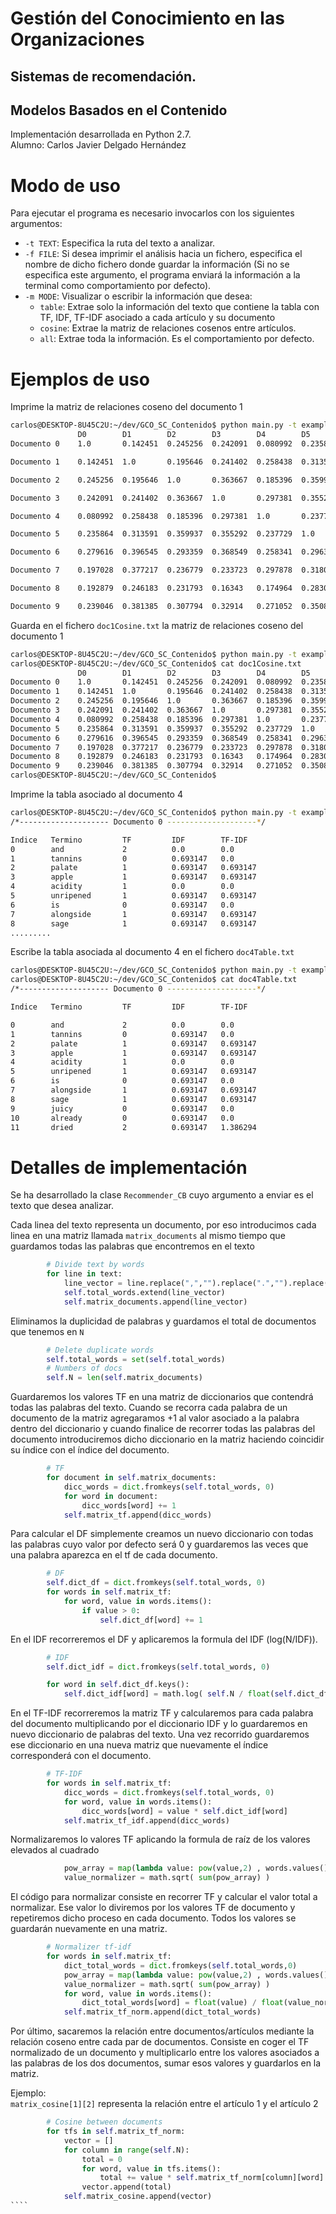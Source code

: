 # Gestión del Conocimiento en las Organizaciones

## Sistemas de recomendación. 
## Modelos Basados en el Contenido

Implementación desarrollada en Python 2.7.   
Alumno: Carlos Javier Delgado Hernández  

# Modo de uso  
 Para ejecutar el programa es necesario invocarlos con los siguientes argumentos:

- `-t TEXT`: Especifica la ruta del texto a analizar.  
- `-f FILE`: Si desea imprimir el análisis hacia un fichero, especifica el nombre de dicho fichero donde guardar la información (Si no se especifica este argumento, el programa enviará la información a la terminal como comportamiento por defecto). 
- `-m MODE`: Visualizar o escribir la información que desea:
  - `table`: Extrae solo la información del texto que contiene la tabla con TF, IDF, TF-IDF asociado a cada artículo y su documento
  - `cosine`: Extrae la matriz de relaciones cosenos entre artículos.
  - `all`: Extrae toda la información. Es el comportamiento por defecto.  
  
# Ejemplos de uso
Imprime la matriz de relaciones coseno del documento 1  
````bash
carlos@DESKTOP-8U45C2U:~/dev/GCO_SC_Contenido$ python main.py -t examples/documents-01.txt -m cosine
               D0        D1        D2        D3        D4        D5        D6        D7        D8        D9        
Documento 0    1.0       0.142451  0.245256  0.242091  0.080992  0.235864  0.279616  0.197028  0.192879  0.239046  

Documento 1    0.142451  1.0       0.195646  0.241402  0.258438  0.313591  0.396545  0.377217  0.246183  0.381385  

Documento 2    0.245256  0.195646  1.0       0.363667  0.185396  0.359937  0.293359  0.236779  0.231793  0.307794  

Documento 3    0.242091  0.241402  0.363667  1.0       0.297381  0.355292  0.368549  0.233723  0.16343   0.32914   

Documento 4    0.080992  0.258438  0.185396  0.297381  1.0       0.237729  0.258341  0.297878  0.174964  0.271052  

Documento 5    0.235864  0.313591  0.359937  0.355292  0.237729  1.0       0.296374  0.318073  0.283069  0.350823  

Documento 6    0.279616  0.396545  0.293359  0.368549  0.258341  0.296374  1.0       0.342796  0.268462  0.441894  

Documento 7    0.197028  0.377217  0.236779  0.233723  0.297878  0.318073  0.342796  1.0       0.29794   0.527504  

Documento 8    0.192879  0.246183  0.231793  0.16343   0.174964  0.283069  0.268462  0.29794   1.0       0.322749  

Documento 9    0.239046  0.381385  0.307794  0.32914   0.271052  0.350823  0.441894  0.527504  0.322749  1.0  
````  
Guarda en el fichero `doc1Cosine.txt` la matriz de relaciones coseno del documento 1  
````bash
carlos@DESKTOP-8U45C2U:~/dev/GCO_SC_Contenido$ python main.py -t examples/documents-01.txt -f doc1Cosine.txt -m cosine
carlos@DESKTOP-8U45C2U:~/dev/GCO_SC_Contenido$ cat doc1Cosine.txt 
               D0        D1        D2        D3        D4        D5        D6        D7        D8        D9        
Documento 0    1.0       0.142451  0.245256  0.242091  0.080992  0.235864  0.279616  0.197028  0.192879  0.239046  
Documento 1    0.142451  1.0       0.195646  0.241402  0.258438  0.313591  0.396545  0.377217  0.246183  0.381385  
Documento 2    0.245256  0.195646  1.0       0.363667  0.185396  0.359937  0.293359  0.236779  0.231793  0.307794  
Documento 3    0.242091  0.241402  0.363667  1.0       0.297381  0.355292  0.368549  0.233723  0.16343   0.32914   
Documento 4    0.080992  0.258438  0.185396  0.297381  1.0       0.237729  0.258341  0.297878  0.174964  0.271052  
Documento 5    0.235864  0.313591  0.359937  0.355292  0.237729  1.0       0.296374  0.318073  0.283069  0.350823  
Documento 6    0.279616  0.396545  0.293359  0.368549  0.258341  0.296374  1.0       0.342796  0.268462  0.441894  
Documento 7    0.197028  0.377217  0.236779  0.233723  0.297878  0.318073  0.342796  1.0       0.29794   0.527504  
Documento 8    0.192879  0.246183  0.231793  0.16343   0.174964  0.283069  0.268462  0.29794   1.0       0.322749  
Documento 9    0.239046  0.381385  0.307794  0.32914   0.271052  0.350823  0.441894  0.527504  0.322749  1.0       
carlos@DESKTOP-8U45C2U:~/dev/GCO_SC_Contenido$
````

Imprime la tabla asociado al documento 4 
````bash
carlos@DESKTOP-8U45C2U:~/dev/GCO_SC_Contenido$ python main.py -t examples/documents-04.txt -m table
/*-------------------- Documento 0 --------------------*/

Indice   Termino         TF         IDF        TF-IDF    
0        and             2          0.0        0.0       
1        tannins         0          0.693147   0.0       
2        palate          1          0.693147   0.693147  
3        apple           1          0.693147   0.693147  
4        acidity         1          0.0        0.0       
5        unripened       1          0.693147   0.693147  
6        is              0          0.693147   0.0       
7        alongside       1          0.693147   0.693147  
8        sage            1          0.693147   0.693147  
.........
````  

Escribe la tabla asociada al documento 4 en el fichero `doc4Table.txt`  
````bash
carlos@DESKTOP-8U45C2U:~/dev/GCO_SC_Contenido$ python main.py -t examples/documents-04.txt -f doc4Table.txt -m table
carlos@DESKTOP-8U45C2U:~/dev/GCO_SC_Contenido$ cat doc4Table.txt 
/*-------------------- Documento 0 --------------------*/

Indice   Termino         TF         IDF        TF-IDF    

0        and             2          0.0        0.0       
1        tannins         0          0.693147   0.0       
2        palate          1          0.693147   0.693147  
3        apple           1          0.693147   0.693147  
4        acidity         1          0.0        0.0       
5        unripened       1          0.693147   0.693147  
6        is              0          0.693147   0.0       
7        alongside       1          0.693147   0.693147  
8        sage            1          0.693147   0.693147  
9        juicy           0          0.693147   0.0       
10       already         0          0.693147   0.0       
11       dried           2          0.693147   1.386294  
````  

# Detalles de implementación  
Se ha desarrollado la clase `Recommender_CB` cuyo argumento a enviar es el texto que desea analizar.  

Cada linea del texto representa un documento, por eso introducimos cada linea en una matriz llamada `matrix_documents` al mismo tiempo que guardamos todas las palabras que encontremos en el texto  
````python
        # Divide text by words
        for line in text:
            line_vector = line.replace(",","").replace(".","").replace("\n","").lower().split(" ")
            self.total_words.extend(line_vector)
            self.matrix_documents.append(line_vector)
````  
Eliminamos la duplicidad de palabras  y guardamos el total de documentos que tenemos en `N`
````python
        # Delete duplicate words
        self.total_words = set(self.total_words)
        # Numbers of docs
        self.N = len(self.matrix_documents)
````  
Guardaremos los valores TF en una matriz de diccionarios que contendrá todas las palabras del texto. Cuando se recorra cada palabra de un documento de la matriz agregaramos +1 al valor asociado a la palabra dentro del diccionario y cuando finalice de recorrer todas las palabras del documento introduciremos dicho diccionario en la matriz haciendo coincidir su índice con el índice del documento.  
````python
        # TF
        for document in self.matrix_documents:
            dicc_words = dict.fromkeys(self.total_words, 0)
            for word in document:
                dicc_words[word] += 1
            self.matrix_tf.append(dicc_words)
````  
Para calcular el DF simplemente creamos un nuevo diccionario con todas las palabras cuyo valor por defecto será 0 y guardaremos las veces que una palabra aparezca en el tf de cada documento.  
````python
        # DF
        self.dict_df = dict.fromkeys(self.total_words, 0)
        for words in self.matrix_tf:
            for word, value in words.items():
                if value > 0:
                    self.dict_df[word] += 1
````  

En el IDF recorreremos el DF y aplicaremos la formula del IDF (log(N/IDF)).  

````python
        # IDF
        self.dict_idf = dict.fromkeys(self.total_words, 0)

        for word in self.dict_df.keys():
            self.dict_idf[word] = math.log( self.N / float(self.dict_df[word]))
````  

En el TF-IDF recorreremos la matriz TF y calcularemos para cada palabra del documento multiplicando por el diccionario IDF y lo guardaremos en nuevo diccionario de palabras del texto. Una vez recorrido guardaremos ese diccionario en una nueva matriz que nuevamente el índice corresponderá con el documento.  

````python
        # TF-IDF
        for words in self.matrix_tf:
            dicc_words = dict.fromkeys(self.total_words, 0)
            for word, value in words.items():
                dicc_words[word] = value * self.dict_idf[word]
            self.matrix_tf_idf.append(dicc_words)
````  

Normalizaremos lo valores TF aplicando la formula de raíz de los valores elevados al cuadrado
````python
            pow_array = map(lambda value: pow(value,2) , words.values())
            value_normalizer = math.sqrt( sum(pow_array) )
````  

El código para normalizar consiste en recorrer TF y calcular el valor total a normalizar. Ese valor lo diviremos por los valores TF de documento y repetiremos dicho proceso en cada documento. Todos los valores se guardarán nuevamente en una matriz.  

````python
        # Normalizer tf-idf
        for words in self.matrix_tf:
            dict_total_words = dict.fromkeys(self.total_words,0)
            pow_array = map(lambda value: pow(value,2) , words.values())
            value_normalizer = math.sqrt( sum(pow_array) )
            for word, value in words.items():
                dict_total_words[word] = float(value) / float(value_normalizer)
            self.matrix_tf_norm.append(dict_total_words)
````  

Por último, sacaremos la relación entre documentos/artículos mediante la relación coseno entre cada par de documentos. Consiste en coger el TF normalizado de un documento y multiplicarlo entre los valores asociados a las palabras de los dos documentos, sumar esos valores y guardarlos en la matriz.  

Ejemplo:  
`matrix_cosine[1][2]` representa la relación entre el artículo 1 y el artículo 2  

`````python
        # Cosine between documents
        for tfs in self.matrix_tf_norm:
            vector = []
            for column in range(self.N):
                total = 0
                for word, value in tfs.items():
                    total += value * self.matrix_tf_norm[column][word]
                vector.append(total)
            self.matrix_cosine.append(vector)
````  

